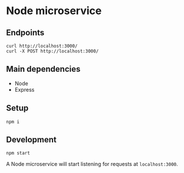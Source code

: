 # Node microservice

## Endpoints

    curl http://localhost:3000/
    curl -X POST http://localhost:3000/

## Main dependencies

- Node
- Express

## Setup

    npm i

## Development

    npm start

A Node microservice will start listening for requests at `localhost:3000`.
